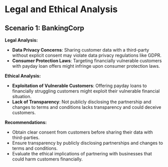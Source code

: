 # Legal and Ethical Analysis

## Scenario 1: BankingCorp
**Legal Analysis:**
- **Data Privacy Concerns**: Sharing customer data with a third-party without explicit consent may violate data privacy regulations like GDPR.
- **Consumer Protection Laws**: Targeting financially vulnerable customers with payday loan offers might infringe upon consumer protection laws.

**Ethical Analysis:**
- **Exploitation of Vulnerable Customers**: Offering payday loans to financially struggling customers might exploit their vulnerable financial situation.
- **Lack of Transparency**: Not publicly disclosing the partnership and changes to terms and conditions lacks transparency and could deceive customers.

**Recommendations:**
- Obtain clear consent from customers before sharing their data with third-parties.
- Ensure transparency by publicly disclosing partnerships and changes to terms and conditions.
- Evaluate the ethical implications of partnering with businesses that could harm customers financially.